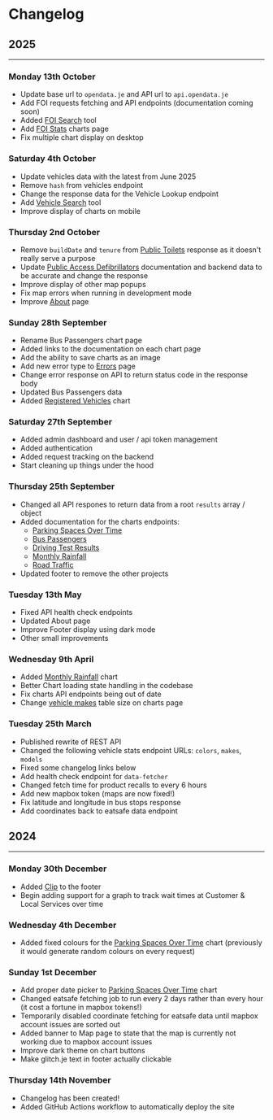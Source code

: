# Changelog

## 2025
---
### Monday 13th October
* Update base url to `opendata.je` and API url to `api.opendata.je`
* Add FOI requests fetching and API endpoints (documentation coming soon)
* Added [FOI Search](/tools/foi-search) tool
* Add [FOI Stats](/charts/other/foi-stats) charts page
* Fix multiple chart display on desktop

### Saturday 4th October
* Update vehicles data with the latest from June 2025
* Remove `hash` from vehicles endpoint
* Change the response data for the Vehicle Lookup endpoint
* Add [Vehicle Search](/tools/vehicle-search) tool
* Improve display of charts on mobile

### Thursday 2nd October
* Remove `buildDate` and `tenure` from [Public Toilets](/docs/endpoints/toilets) response as it doesn't really serve a purpose
* Update [Public Access Defibrillators](/docs/endpoints/defibrillators) documentation and backend data to be accurate and change the response
* Improve display of other map popups
* Fix map errors when running in development mode
* Improve [About](/about) page

### Sunday 28th September
* Rename Bus Passengers chart page
* Added links to the documentation on each chart page
* Add the ability to save charts as an image
* Add new error type to [Errors](/docs/errors) page
* Change error response on API to return status code in the response body
* Updated Bus Passengers data
* Added [Registered Vehicles](/charts/transport/registered-vehicles) chart

### Saturday 27th September
* Added admin dashboard and user / api token management
* Added authentication
* Added request tracking on the backend
* Start cleaning up things under the hood

### Thursday 25th September
* Changed all API respones to return data from a root `results` array / object
* Added documentation for the charts endpoints:
  * [Parking Spaces Over Time](/docs/endpoints/charts/parking-over-time)
  * [Bus Passengers](/docs/endpoints/charts/bus-passengers)
  * [Driving Test Results](/docs/endpoints/charts/driving-test-results)
  * [Monthly Rainfall](/docs/endpoints/charts/monthly-rainfall)
  * [Road Traffic](/docs/endpoints/charts/road-traffic)
* Updated footer to remove the other projects

### Tuesday 13th May
* Fixed API health check endpoints
* Updated About page
* Improve Footer display using dark mode
* Other small improvements

### Wednesday 9th April
* Added [Monthly Rainfall](/charts/weather/monthly-rainfall) chart
* Better Chart loading state handling in the codebase
* Fix charts API endpoints being out of date
* Change [vehicle makes](/charts/transport/vehicle-makes) table size on charts page

### Tuesday 25th March
* Published rewrite of REST API
* Changed the following vehicle stats endpoint URLs: `colors`, `makes`, `models`
* Fixed some changelog links below
* Add health check endpoint for `data-fetcher` 
* Changed fetch time for product recalls to every 6 hours
* Add new mapbox token (maps are now fixed!)
* Fix latitude and longitude in bus stops response
* Add coordinates back to eatsafe data endpoint

## 2024
---
### Monday 30th December
* Added [Clip](https://clip.glitch.je) to the footer
* Begin adding support for a graph to track wait times at Customer & Local Services over time

### Wednesday 4th December
* Added fixed colours for the [Parking Spaces Over Time](/charts/transport/parking-over-time) chart (previously it would generate random colours on every request)

### Sunday 1st December
* Add proper date picker to [Parking Spaces Over Time](/charts/transport/parking-over-time) chart
* Changed eatsafe fetching job to run every 2 days rather than every hour (it cost a fortune in mapbox tokens!)
* Temporarily disabled coordinate fetching for eatsafe data until mapbox account issues are sorted out
* Added banner to Map page to state that the map is currently not working due to mapbox account issues
* Improve dark theme on chart buttons
* Make glitch.je text in footer actually clickable

### Thursday 14th November
* Changelog has been created!
* Added GitHub Actions workflow to automatically deploy the site